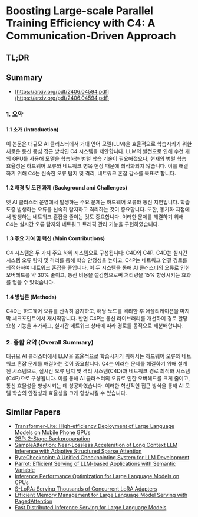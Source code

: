 # Boosting Large-scale Parallel Training Efficiency with C4: A Communication-Driven Approach
## TL;DR
## Summary
- [https://arxiv.org/pdf/2406.04594.pdf](https://arxiv.org/pdf/2406.04594.pdf)

### 1. 요약

#### 1.1 소개 (Introduction)
이 논문은 대규모 AI 클러스터에서 거대 언어 모델(LLM)을 효율적으로 학습시키기 위한 새로운 통신 중심 접근 방식인 C4 시스템을 제안합니다. LLM의 발전으로 인해 수천 개의 GPU를 사용해 모델을 학습하는 병렬 학습 기술이 필요해졌으나, 현재의 병렬 학습 효율성은 하드웨어 오류와 네트워크 병목 현상 때문에 최적화되지 않습니다. 이를 해결하기 위해 C4는 신속한 오류 탐지 및 격리, 네트워크 혼잡 감소를 목표로 합니다.

#### 1.2 배경 및 도전 과제 (Background and Challenges)
엣 AI 클러스터 운영에서 발생하는 주요 문제는 하드웨어 오류와 통신 지연입니다. 학습 도중 발생하는 오류를 신속히 탐지하고 격리하는 것이 중요합니다. 또한, 동기화 지점에서 발생하는 네트워크 혼잡을 줄이는 것도 중요합니다. 이러한 문제를 해결하기 위해 C4는 실시간 오류 탐지와 네트워크 트래픽 관리 기능을 구현하였습니다.

#### 1.3 주요 기여 및 혁신 (Main Contributions)
C4 시스템은 두 가지 주요 하위 시스템으로 구성됩니다: C4D와 C4P. C4D는 실시간 시스템 오류 탐지 및 격리를 통해 학습 안정성을 높이고, C4P는 네트워크 연결 경로를 최적화하여 네트워크 혼잡을 줄입니다. 이 두 시스템을 통해 AI 클러스터의 오류로 인한 오버헤드를 약 30% 줄이고, 통신 비용을 절감함으로써 처리량을 15% 향상시키는 효과를 얻을 수 있었습니다.

#### 1.4 방법론 (Methods)
C4D는 하드웨어 오류를 신속히 감지하고, 해당 노드를 격리한 후 애플리케이션을 마지막 체크포인트에서 재시작합니다. 반면 C4P는 통신 라이브러리를 개선하여 경로 할당 요청 기능을 추가하고, 실시간 네트워크 상태에 따라 경로를 동적으로 재분배합니다.

### 2. 종합 요약 (Overall Summary)
대규모 AI 클러스터에서 LLM을 효율적으로 학습시키기 위해서는 하드웨어 오류와 네트워크 혼잡 문제를 해결하는 것이 중요합니다. C4는 이러한 문제를 해결하기 위해 설계된 시스템으로, 실시간 오류 탐지 및 격리 시스템(C4D)과 네트워크 경로 최적화 시스템(C4P)으로 구성됩니다. 이를 통해 AI 클러스터의 오류로 인한 오버헤드를 크게 줄이고, 통신 효율성을 향상시키는 데 성공하였습니다. 이러한 혁신적인 접근 방식을 통해 AI 모델 학습의 안정성과 효율성을 크게 향상시킬 수 있습니다.

## Similar Papers
- [Transformer-Lite: High-efficiency Deployment of Large Language Models on Mobile Phone GPUs](2403.20041.md)
- [2BP: 2-Stage Backpropagation](2405.18047.md)
- [SampleAttention: Near-Lossless Acceleration of Long Context LLM Inference with Adaptive Structured Sparse Attention](2406.15486.md)
- [ByteCheckpoint: A Unified Checkpointing System for LLM Development](2407.20143.md)
- [Parrot: Efficient Serving of LLM-based Applications with Semantic Variable](2405.19888.md)
- [Inference Performance Optimization for Large Language Models on CPUs](2407.07304.md)
- [S-LoRA: Serving Thousands of Concurrent LoRA Adapters](2311.03285.md)
- [Efficient Memory Management for Large Language Model Serving with PagedAttention](2309.06180.md)
- [Fast Distributed Inference Serving for Large Language Models](2305.05920.md)
